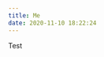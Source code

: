 ```yaml
---
title: Me
date: 2020-11-10 18:22:24
---
```

<span>Test</span>

<!-- css補充 -->
<style>
#comment{
    display: none;
}
</style>